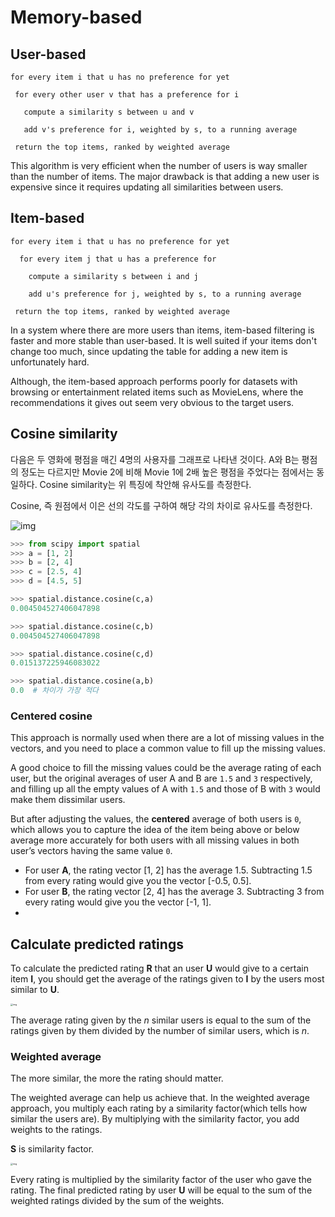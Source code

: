 # Memory-based

## User-based

```
for every item i that u has no preference for yet

 for every other user v that has a preference for i

   compute a similarity s between u and v

   add v's preference for i, weighted by s, to a running average

 return the top items, ranked by weighted average
```

This algorithm is very efficient when the number of users is way smaller than the number of items. The major drawback is that adding a new user is expensive since it requires updating all similarities between users.



## Item-based

```
for every item i that u has no preference for yet

  for every item j that u has a preference for

    compute a similarity s between i and j

    add u's preference for j, weighted by s, to a running average

 return the top items, ranked by weighted average
```

In a system where there are more users than items, item-based filtering is faster and more stable than user-based. It is well suited if your items don't change too much, since updating the table for adding a new item is unfortunately hard.

Although, the item-based approach performs poorly for datasets with browsing or entertainment related items such as MovieLens, where the recommendations it gives out seem very obvious to the target users.



## Cosine similarity

다음은 두 영화에 평점을 매긴 4명의 사용자를 그래프로 나타낸 것이다. A와 B는 평점의 정도는 다르지만 Movie 2에 비해 Movie 1에 2배 높은 평점을 주었다는 점에서는 동일하다. Cosine similarity는 위 특징에 착안해 유사도를 측정한다.

Cosine, 즉 원점에서 이은 선의 각도를 구하여 해당 각의 차이로 유사도를 측정한다.

![img](https://files.realpython.com/media/cosine-similarity.76bcd5413eb8.jpg)

```python
>>> from scipy import spatial
>>> a = [1, 2]
>>> b = [2, 4]
>>> c = [2.5, 4]
>>> d = [4.5, 5]

>>> spatial.distance.cosine(c,a)
0.004504527406047898

>>> spatial.distance.cosine(c,b)
0.004504527406047898

>>> spatial.distance.cosine(c,d)
0.015137225946083022

>>> spatial.distance.cosine(a,b)
0.0  # 차이가 가장 적다
```

### Centered cosine

This approach is normally used when there are a lot of missing values in the vectors, and you need to place a common value to fill up the missing values.

A good choice to fill the missing values could be the average rating of each user, but the original averages of user A and B are `1.5` and `3` respectively, and filling up all the empty values of A with `1.5` and those of B with `3` would make them dissimilar users.

But after adjusting the values, the **centered** average of both users is `0`, which allows you to capture the idea of the item being above or below average more accurately for both users with all missing values in both user’s vectors having the same value `0`.

- For user **A**, the rating vector [1, 2] has the average 1.5. Subtracting 1.5 from every rating would give you the vector [-0.5, 0.5].
- For user **B**, the rating vector [2, 4] has the average 3. Subtracting 3 from every rating would give you the vector [-1, 1].
- 

## Calculate predicted ratings

To calculate the predicted rating **R** that an user **U** would give to a certain item **I**, you should get the average of the ratings given to **I** by the users most similar to **U**.

<img src="https://files.realpython.com/media/average_rating.73cdfc1d58c4.png" alt="img" style="zoom: 25%;" />

The average rating given by the *n* similar users is equal to the sum of the ratings given by them divided by the number of similar users, which is *n*.

### Weighted average

The more similar, the more the rating should matter.

The weighted average can help us achieve that. In the weighted average approach, you multiply each rating by a similarity factor(which tells how similar the users are). By multiplying with the similarity factor, you add weights to the ratings.

**S** is similarity factor.

<img src="https://files.realpython.com/media/weighted_rating.06ba3ea506b6.png" alt="img" style="zoom:25%;" />

Every rating is multiplied by the similarity factor of the user who gave the rating. The final predicted rating by user **U** will be equal to the sum of the weighted ratings divided by the sum of the weights.

